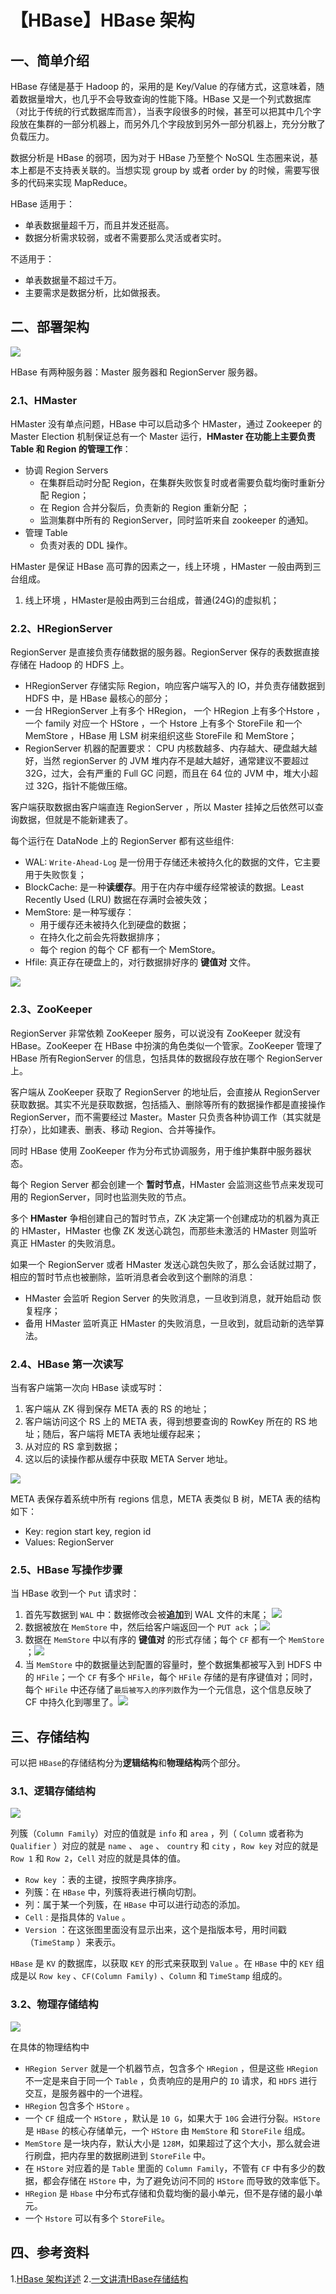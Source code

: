 # 【HBase】HBase 架构

## 一、简单介绍

HBase 存储是基于 Hadoop 的，采用的是 Key/Value 的存储方式，这意味着，随着数据量增大，也几乎不会导致查询的性能下降。HBase 又是一个列式数据库（对比于传统的行式数据库而言），当表字段很多的时候，甚至可以把其中几个字段放在集群的一部分机器上，而另外几个字段放到另外一部分机器上，充分分散了负载压力。

数据分析是 HBase 的弱项，因为对于 HBase 乃至整个 NoSQL 生态圈来说，基本上都是不支持表关联的。当想实现 group by 或者 order by 的时候，需要写很多的代码来实现 MapReduce。

HBase 适用于：

* 单表数据量超千万，而且并发还挺高。
* 数据分析需求较弱，或者不需要那么灵活或者实时。

不适用于：

* 单表数据量不超过千万。
* 主要需求是数据分析，比如做报表。

## 二、部署架构

![](../../images/hbase/hbase-struct.jpg)

HBase 有两种服务器：Master 服务器和 RegionServer 服务器。

### 2.1、HMaster

HMaster 没有单点问题，HBase 中可以启动多个 HMaster，通过 Zookeeper 的Master Election 机制保证总有一个 Master 运行，**HMaster 在功能上主要负责 Table 和 Region 的管理工作**： 

- 协调 Region Servers
  - 在集群启动时分配 Region，在集群失败恢复时或者需要负载均衡时重新分配 Region；
  - 在 Region 合并分裂后，负责新的 Region 重新分配 ；
  - 监测集群中所有的 RegionServer，同时监听来自 zookeeper 的通知。
- 管理 Table 
  - 负责对表的 DDL 操作。

HMaster 是保证 HBase 高可靠的因素之一，线上环境 ，HMaster 一般由两到三台组成。

1. 线上环境 ，HMaster是般由两到三台组成，普通(24G)的虚拟机；

### 2.2、HRegionServer

RegionServer 是直接负责存储数据的服务器。RegionServer 保存的表数据直接存储在 Hadoop 的 HDFS 上。

* HRegionServer 存储实际 Region，响应客户端写入的 IO，并负责存储数据到 HDFS 中，是 HBase 最核心的部分； 
* 一台 HRegionServer 上有多个 HRegion， 一个 HRegion 上有多个Hstore ，一个 family 对应一个 HStore ，一个 Hstore 上有多个 StoreFile 和一个 MemStore ，HBase 用 LSM 树来组织这些 StoreFile 和 MemStore；
* RegionServer 机器的配置要求： CPU 内核数越多、内存越大、硬盘越大越好，当然 regionServer 的 JVM 堆内存不是越大越好，通常建议不要超过 32G，过大，会有严重的 Full GC 问题，而且在 64 位的 JVM 中，堆大小超过 32G，指针不能做压缩。

客户端获取数据由客户端直连 RegionServer ，所以 Master 挂掉之后依然可以查询数据，但就是不能新建表了。

每个运行在 DataNode 上的 RegionServer 都有这些组件:

- WAL: `Write-Ahead-Log` 是一份用于存储还未被持久化的数据的文件，它主要用于失败恢复；
- BlockCache: 是一种**读缓存**。用于在内存中缓存经常被读的数据。Least Recently Used (LRU) 数据在存满时会被失效；
- MemStore: 是一种写缓存：
  - 用于缓存还未被持久化到硬盘的数据；
  - 在持久化之前会先将数据排序；
  - 每个 region 的每个 CF 都有一个 MemStore。
- Hfile: 真正存在硬盘上的，对行数据排好序的 **键值对** 文件。

![](../../images/hbase/hbase-rs-components.png)

### 2.3、ZooKeeper

RegionServer 非常依赖 ZooKeeper 服务，可以说没有 ZooKeeper 就没有 HBase。ZooKeeper 在 HBase 中扮演的角色类似一个管家。ZooKeeper 管理了 HBase 所有RegionServer 的信息，包括具体的数据段存放在哪个 RegionServer 上。

客户端从  ZooKeeper 获取了 RegionServer 的地址后，会直接从 RegionServer 获取数据。其实不光是获取数据，包括插入、删除等所有的数据操作都是直接操作RegionServer，而不需要经过 Master。Master 只负责各种协调工作（其实就是打杂），比如建表、删表、移动 Region、合并等操作。

同时 HBase 使用 ZooKeeper 作为分布式协调服务，用于维护集群中服务器状态。 

每个 Region Server 都会创建一个 **暂时节点**，HMaster 会监测这些节点来发现可用的 RegionServer，同时也监测失败的节点。

多个 **HMaster** 争相创建自己的暂时节点，ZK 决定第一个创建成功的机器为真正的 HMaster，HMaster 也像 ZK 发送心跳包，而那些未激活的 HMaster 则监听真正 HMaster 的失败消息。

如果一个 RegionServer  或者 HMaster 发送心跳包失败了，那么会话就过期了，相应的暂时节点也被删除，监听消息者会收到这个删除的消息：

- HMaster 会监听 Region Server 的失败消息，一旦收到消息，就开始启动 恢复程序；
- 备用 HMaster 监听真正 HMaster 的失败消息，一旦收到，就启动新的选举算法。

### 2.4、HBase 第一次读写

当有客户端第一次向 HBase 读或写时：

1. 客户端从 ZK 得到保存 META 表的 RS 的地址；
2. 客户端访问这个 RS 上的 META 表，得到想要查询的 RowKey 所在的 RS 地址；随后，客户端将 META 表地址缓存起来；
3. 从对应的 RS 拿到数据；
4. 这以后的读操作都从缓存中获取 META Server 地址。

![](../../images/hbase/hbase-first-read-write.png)

META 表保存着系统中所有 regions 信息，META 表类似 B 树，META 表的结构如下：

- Key: region start key, region id
- Values: RegionServer

### 2.5、HBase 写操作步骤

当 HBase 收到一个 `Put` 请求时： 

1.  首先写数据到 `WAL` 中：数据修改会被**追加**到 WAL 文件的末尾； ![](../../images/hbase/hbase-put-wal.png)
2.  数据被放在 `MemStore` 中，然后给客户端返回一个 `PUT ack` ；![](../../images/hbase/hbase-put-memstore.png)
3.  数据在 `MemStore` 中以有序的 **键值对** 的形式存储；每个 `CF` 都有一个 `MemStore` ；![](../../images/hbase/hbase-write-memstore.png)
4.  当 `MemStore` 中的数据量达到配置的容量时，整个数据集都被写入到 HDFS 中的 `HFile`；一个 `CF` 有多个 `HFile`，每个 `HFile` 存储的是有序键值对；同时，每个 `HFile` 中还存储了`最后被写入的序列数`作为一个元信息，这个信息反映了 CF 中持久化到哪里了。![](../../images/hbase/hbase-region-flush.png)

## 三、存储结构

可以把 `HBase`的存储结构分为**逻辑结构**和**物理结构**两个部分。

### 3.1、逻辑存储结构

![](../../images/hbase/hbase-logic-architecture.png)

列簇（`Column Family`）对应的值就是  `info`  和 `area` ，列（ `Column` 或者称为 `Qualifier` ）对应的就是 `name`  、 `age` 、 `country` 和 `city` ，`Row key` 对应的就是 `Row 1` 和 `Row 2`，`Cell` 对应的就是具体的值。

* `Row key` ：表的主键，按照字典序排序。
* 列簇：在 `HBase` 中，列簇将表进行横向切割。
* 列：属于某一个列簇，在 `HBase` 中可以进行动态的添加。
* `Cell` : 是指具体的 `Value` 。
* `Version` ：在这张图里面没有显示出来，这个是指版本号，用时间戳（`TimeStamp` ）来表示。

 `HBase` 是 `KV` 的数据库，以获取 `KEY` 的形式来获取到 `Value` 。在 `HBase` 中的 `KEY` 组成是以 `Row key` 、`CF(Column Family)` 、`Column` 和 `TimeStamp` 组成的。 

### 3.2、物理存储结构

![](../../images/hbase/hbase-physical-architecture.png)

在具体的物理结构中

- `HRegion Server` 就是一个机器节点，包含多个 `HRegion` ，但是这些 `HRegion` 不一定是来自于同一个 `Table` ，负责响应的是用户的 `IO` 请求，和 `HDFS` 进行交互，是服务器中的一个进程。
- `HRegion` 包含多个 `HStore` 。
- 一个 `CF` 组成一个 `HStore` ，默认是 `10 G`，如果大于 `10G` 会进行分裂。`HStore` 是 `HBase` 的核心存储单元，一个 `HStore` 由 `MemStore` 和 `StoreFile` 组成。
- `MemStore` 是一块内存，默认大小是 `128M`，如果超过了这个大小，那么就会进行刷盘，把内存里的数据刷进到 `StoreFile` 中。
- 在 `HStore` 对应着的是 `Table` 里面的 `Column Family`，不管有 `CF` 中有多少的数据，都会存储在 `HStore` 中，为了避免访问不同的 `HStore` 而导致的效率低下。
- `HRegion` 是 `Hbase` 中分布式存储和负载均衡的最小单元，但不是存储的最小单元。
- 一个 `Hstore` 可以有多个 `StoreFile`。

## 四、参考资料

1.[HBase 架构详述]( https://xieyuanpeng.com/2018/12/27/hbase-architecture/)
2.[一文讲清HBase存储结构]( https://juejin.im/post/5c31cf486fb9a04a102f6f89 )

